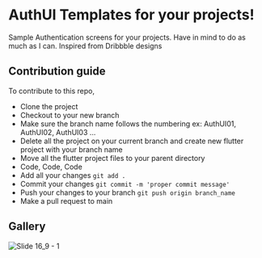 # AuthUI Templates for your projects!

Sample Authentication screens for your projects. 
Have in mind to do as much as I can.
Inspired from Dribbble designs

## Contribution guide
To contribute to this repo, 

- Clone the project
- Checkout to your new branch
- Make sure the branch name follows the numbering ex: AuthUI01, AuthUI02, AuthUI03 ...
- Delete all the project on your current branch and create new flutter project with your branch name
- Move all the flutter project files to your parent directory
- Code, Code, Code
- Add all your changes `git add .`
- Commit your changes `git commit -m 'proper commit message'`
- Push your changes to your branch `git push origin branch_name`
- Make a pull request to main

## Gallery
![Slide 16_9 - 1](https://user-images.githubusercontent.com/57493613/161910269-6d82861e-22c3-4dd6-80ae-9f18715a411f.png)
